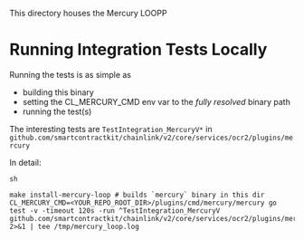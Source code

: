 This directory houses the Mercury LOOPP

# Running Integration Tests Locally

Running the tests is as simple as
- building this binary
- setting the CL_MERCURY_CMD env var to the *fully resolved* binary path
- running the test(s)


The interesting tests are `TestIntegration_MercuryV*` in ` github.com/smartcontractkit/chainlink/v2/core/services/ocr2/plugins/mercury`

In detail:
```
sh

make install-mercury-loop # builds `mercury` binary in this dir
CL_MERCURY_CMD=<YOUR_REPO_ROOT_DIR>/plugins/cmd/mercury/mercury go test -v -timeout 120s -run ^TestIntegration_MercuryV github.com/smartcontractkit/chainlink/v2/core/services/ocr2/plugins/mercury 2>&1 | tee /tmp/mercury_loop.log
```